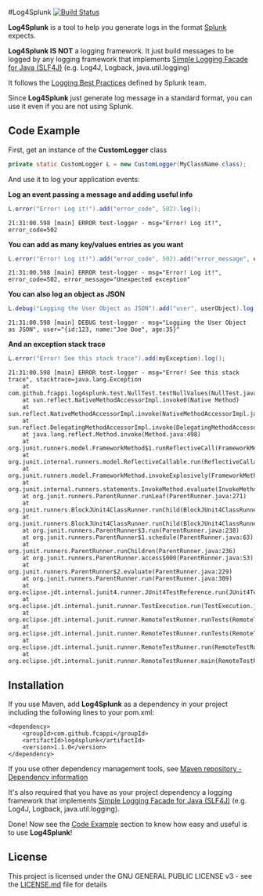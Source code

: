 #Log4Splunk [![Build Status](https://travis-ci.org/fcappi/log4splunk.svg?branch=master)](https://travis-ci.org/fcappi/log4splunk)

**Log4Splunk** is a tool to help you generate logs in the format [Splunk](http://www.splunk.com/en_us/products/splunk-enterprise.html) expects.

**Log4Splunk IS NOT** a logging framework. It just build messages to be logged by any logging framework that implements [Simple Logging Facade for Java (SLF4J)](http://www.slf4j.org/) (e.g. Log4J, Logback, java.util.logging)

It follows the [Logging Best Practices](http://dev.splunk.com/view/logging-best-practices/SP-CAAADP6) defined by Splunk team. 

Since **Log4Splunk** just generate log message in a standard format, you can use it even if you are not using Splunk.


## Code Example 

First, get an instance of the **CustomLogger** class

```java
private static CustomLogger L = new CustomLogger(MyClassName.class); 
```
And use it to log your application events:

__Log an event passing a message and adding useful info__

```java
L.error("Error! Log it!").add("error_code", 502).log();
```
```
21:31:00.598 [main] ERROR test-logger - msg="Error! Log it!", error_code=502
```


__You can add as many key/values entries as you want__

```java
L.error("Error! Log it!").add("error_code", 502).add("error_message", ex.getMessage()).log();
```

```
21:31:00.598 [main] ERROR test-logger - msg="Error! Log it!", error_code=502, error_message="Unexpected exception"
```


__You can also log an object as JSON__

```java
L.debug("Logging the User Object as JSON").add("user", userObject).log(); 
```

```
21:31:00.598 [main] DEBUG test-logger - msg="Logging the User Object as JSON", user="{id:123, name:"Joe Doe", age:35}"
```


__And an exception stack trace__

```java
L.error("Error! See this stack trace").add(myException).log(); 
```

```
21:31:00.598 [main] ERROR test-logger - msg="Error! See this stack trace", stacktrace=java.lang.Exception
	at com.github.fcappi.log4splunk.test.NullTest.testNullValues(NullTest.java:48)
	at sun.reflect.NativeMethodAccessorImpl.invoke0(Native Method)
	at sun.reflect.NativeMethodAccessorImpl.invoke(NativeMethodAccessorImpl.java:62)
	at sun.reflect.DelegatingMethodAccessorImpl.invoke(DelegatingMethodAccessorImpl.java:43)
	at java.lang.reflect.Method.invoke(Method.java:498)
	at org.junit.runners.model.FrameworkMethod$1.runReflectiveCall(FrameworkMethod.java:47)
	at org.junit.internal.runners.model.ReflectiveCallable.run(ReflectiveCallable.java:12)
	at org.junit.runners.model.FrameworkMethod.invokeExplosively(FrameworkMethod.java:44)
	at org.junit.internal.runners.statements.InvokeMethod.evaluate(InvokeMethod.java:17)
	at org.junit.runners.ParentRunner.runLeaf(ParentRunner.java:271)
	at org.junit.runners.BlockJUnit4ClassRunner.runChild(BlockJUnit4ClassRunner.java:70)
	at org.junit.runners.BlockJUnit4ClassRunner.runChild(BlockJUnit4ClassRunner.java:50)
	at org.junit.runners.ParentRunner$3.run(ParentRunner.java:238)
	at org.junit.runners.ParentRunner$1.schedule(ParentRunner.java:63)
	at org.junit.runners.ParentRunner.runChildren(ParentRunner.java:236)
	at org.junit.runners.ParentRunner.access$000(ParentRunner.java:53)
	at org.junit.runners.ParentRunner$2.evaluate(ParentRunner.java:229)
	at org.junit.runners.ParentRunner.run(ParentRunner.java:309)
	at org.eclipse.jdt.internal.junit4.runner.JUnit4TestReference.run(JUnit4TestReference.java:86)
	at org.eclipse.jdt.internal.junit.runner.TestExecution.run(TestExecution.java:38)
	at org.eclipse.jdt.internal.junit.runner.RemoteTestRunner.runTests(RemoteTestRunner.java:459)
	at org.eclipse.jdt.internal.junit.runner.RemoteTestRunner.runTests(RemoteTestRunner.java:678)
	at org.eclipse.jdt.internal.junit.runner.RemoteTestRunner.run(RemoteTestRunner.java:382)
	at org.eclipse.jdt.internal.junit.runner.RemoteTestRunner.main(RemoteTestRunner.java:192)"
```

## Installation

If you use Maven, add **Log4Splunk** as a dependency in your project including the following lines to your pom.xml:

```
<dependency>
    <groupId>com.github.fcappi</groupId>
    <artifactId>log4splunk</artifactId>
    <version>1.1.0</version>
</dependency>
```

If you use other dependency management tools, see [Maven repository - Dependency information](http://search.maven.org/#artifactdetails%7Ccom.github.fcappi%7Clog4splunk%7C1.0.0%7Cjar)

It's also required that you have as your project dependency a logging framework that implements [Simple Logging Facade for Java (SLF4J)](http://www.slf4j.org/) (e.g. Log4J, Logback, java.util.logging).

Done! Now see the [Code Example](#code-example) section to know how easy and useful is to use **Log4Splunk**!

## License

This project is licensed under the GNU GENERAL PUBLIC LICENSE v3 - see the [LICENSE.md](LICENSE.md) file for details
